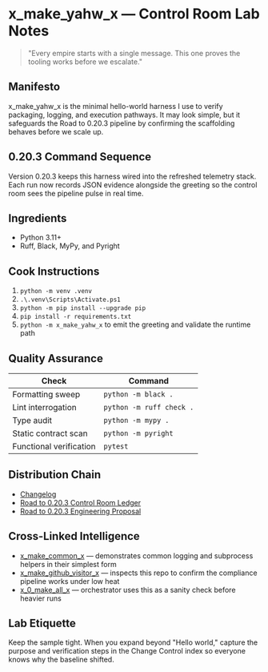 # x_make_yahw_x — Control Room Lab Notes

> "Every empire starts with a single message. This one proves the tooling works before we escalate."

## Manifesto
x_make_yahw_x is the minimal hello-world harness I use to verify packaging, logging, and execution pathways. It may look simple, but it safeguards the Road to 0.20.3 pipeline by confirming the scaffolding behaves before we scale up.

## 0.20.3 Command Sequence
Version 0.20.3 keeps this harness wired into the refreshed telemetry stack. Each run now records JSON evidence alongside the greeting so the control room sees the pipeline pulse in real time.

## Ingredients
- Python 3.11+
- Ruff, Black, MyPy, and Pyright

## Cook Instructions
1. `python -m venv .venv`
2. `.\.venv\Scripts\Activate.ps1`
3. `python -m pip install --upgrade pip`
4. `pip install -r requirements.txt`
5. `python -m x_make_yahw_x` to emit the greeting and validate the runtime path

## Quality Assurance
| Check | Command |
| --- | --- |
| Formatting sweep | `python -m black .`
| Lint interrogation | `python -m ruff check .`
| Type audit | `python -m mypy .`
| Static contract scan | `python -m pyright`
| Functional verification | `pytest`

## Distribution Chain
- [Changelog](./CHANGELOG.md)
- [Road to 0.20.3 Control Room Ledger](../x_0_make_all_x/Change%20Control/0.20.3/Road%20to%200.20.3%20Engineering%20Proposal.md)
- [Road to 0.20.3 Engineering Proposal](../x_0_make_all_x/Change%20Control/0.20.3/Road%20to%200.20.3%20Engineering%20Proposal.md)

## Cross-Linked Intelligence
- [x_make_common_x](../x_make_common_x/README.md) — demonstrates common logging and subprocess helpers in their simplest form
- [x_make_github_visitor_x](../x_make_github_visitor_x/README.md) — inspects this repo to confirm the compliance pipeline works under low heat
- [x_0_make_all_x](../x_0_make_all_x/README.md) — orchestrator uses this as a sanity check before heavier runs

## Lab Etiquette
Keep the sample tight. When you expand beyond "Hello world," capture the purpose and verification steps in the Change Control index so everyone knows why the baseline shifted.
